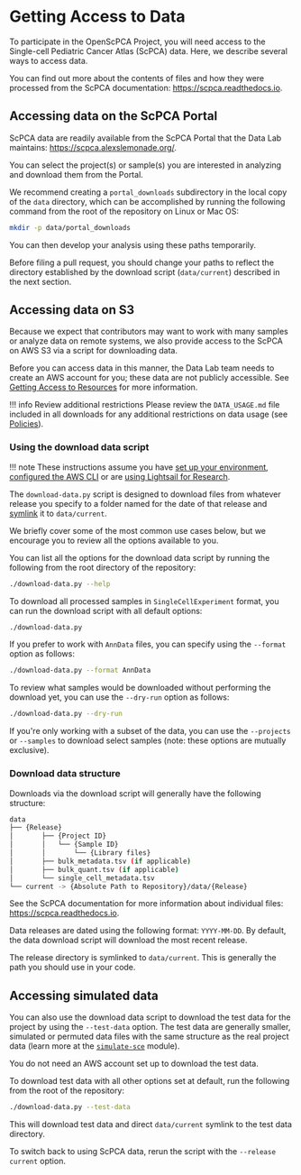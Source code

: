 # Getting Access to Data

To participate in the OpenScPCA Project, you will need access to the Single-cell Pediatric Cancer Atlas (ScPCA) data.
Here, we describe several ways to access data.

You can find out more about the contents of files and how they were processed from the ScPCA documentation: <https://scpca.readthedocs.io>.

## Accessing data on the ScPCA Portal

ScPCA data are readily available from the ScPCA Portal that the Data Lab maintains: <https://scpca.alexslemonade.org/>.

You can select the project(s) or sample(s) you are interested in analyzing and download them from the Portal.

We recommend creating a `portal_downloads` subdirectory in the local copy of the `data` directory, which can be accomplished by running the following command from the root of the repository on Linux or Mac OS:

```sh
mkdir -p data/portal_downloads
```

You can then develop your analysis using these paths temporarily.

Before filing a pull request, you should change your paths to reflect the directory established by the download script (`data/current`) described in the next section.

## Accessing data on S3

Because we expect that contributors may want to work with many samples or analyze data on remote systems, we also provide access to the ScPCA on AWS S3 via a script for downloading data.

Before you can access data in this manner, the Data Lab team needs to create an AWS account for you; these data are not publicly accessible.
See [Getting Access to Resources](index.md) for more information.

!!! info Review additional restrictions
    Please review the `DATA_USAGE.md` file included in all downloads for any additional restrictions on data usage (see [Policies](../../policies/index.md)).

### Using the download data script

!!! note
    These instructions assume you have [set up your environment](../../technical-setup/environment-setup/index.md), [configured the AWS CLI](STUB_LINK) or are [using Lightsail for Research](STUB_LINK).

The `download-data.py` script is designed to download files from whatever release you specify to a folder named for the date of that release and [symlink](https://en.wikipedia.org/wiki/Symbolic_link) it to `data/current`.

We briefly cover some of the most common use cases below, but we encourage you to review all the options available to you.

You can list all the options for the download data script by running the following from the root directory of the repository:

```sh
./download-data.py --help
```

To download all processed samples in `SingleCellExperiment` format, you can run the download script with all default options:

```sh
./download-data.py
```

If you prefer to work with `AnnData` files, you can specify using the `--format` option as follows:

```sh
./download-data.py --format AnnData
```

To review what samples would be downloaded without performing the download yet, you can use the `--dry-run` option as follows:

```sh
./download-data.py --dry-run
```

If you're only working with a subset of the data, you can use the `--projects` or `--samples` to download select samples (note: these options are mutually exclusive).

### Download data structure

Downloads via the download script will generally have the following structure:

```sh
data
├── {Release}
│       ├── {Project ID}
│       │   └── {Sample ID}
│       │       └── {Library files}
│       ├── bulk_metadata.tsv (if applicable)
│       ├── bulk_quant.tsv (if applicable)
│       └── single_cell_metadata.tsv
└── current -> {Absolute Path to Repository}/data/{Release}
```

See the ScPCA documentation for more information about individual files: <https://scpca.readthedocs.io>.

Data releases are dated using the following format: `YYYY-MM-DD`.
By default, the data download script will download the most recent release.

The release directory is symlinked to `data/current`.
This is generally the path you should use in your code.

## Accessing simulated data

You can also use the download data script to download the test data for the project by using the `--test-data` option.
The test data are generally smaller, simulated or permuted data files with the same structure as the real project data (learn more at the [`simulate-sce`](https://github.com/AlexsLemonade/OpenScPCA-analysis/tree/main/analyses/simulate-sce) module).

You do not need an AWS account set up to download the test data.

To download test data with all other options set at default, run the following from the root of the repository:

```sh
./download-data.py --test-data
```

This will download test data and direct `data/current` symlink to the test data directory.

To switch back to using ScPCA data, rerun the script with the `--release current` option.
